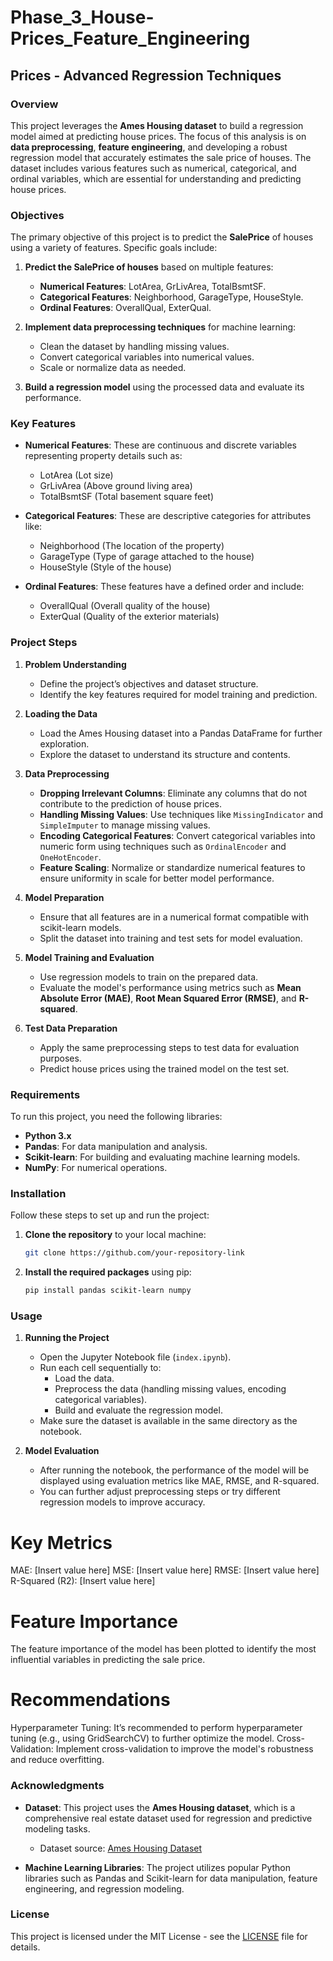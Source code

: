 # Phase_3_House-Prices_Feature_Engineering

## Prices - Advanced Regression Techniques

### Overview

This project leverages the **Ames Housing dataset** to build a regression model aimed at predicting house prices. The focus of this analysis is on **data preprocessing**, **feature engineering**, and developing a robust regression model that accurately estimates the sale price of houses. The dataset includes various features such as numerical, categorical, and ordinal variables, which are essential for understanding and predicting house prices.

### Objectives

The primary objective of this project is to predict the **SalePrice** of houses using a variety of features. Specific goals include:

1. **Predict the SalePrice of houses** based on multiple features:
   - **Numerical Features**: LotArea, GrLivArea, TotalBsmtSF.
   - **Categorical Features**: Neighborhood, GarageType, HouseStyle.
   - **Ordinal Features**: OverallQual, ExterQual.
   
2. **Implement data preprocessing techniques** for machine learning:
   - Clean the dataset by handling missing values.
   - Convert categorical variables into numerical values.
   - Scale or normalize data as needed.
   
3. **Build a regression model** using the processed data and evaluate its performance.

### Key Features

- **Numerical Features**: These are continuous and discrete variables representing property details such as:
  - LotArea (Lot size)
  - GrLivArea (Above ground living area)
  - TotalBsmtSF (Total basement square feet)

- **Categorical Features**: These are descriptive categories for attributes like:
  - Neighborhood (The location of the property)
  - GarageType (Type of garage attached to the house)
  - HouseStyle (Style of the house)

- **Ordinal Features**: These features have a defined order and include:
  - OverallQual (Overall quality of the house)
  - ExterQual (Quality of the exterior materials)

### Project Steps

1. **Problem Understanding**
   - Define the project’s objectives and dataset structure.
   - Identify the key features required for model training and prediction.

2. **Loading the Data**
   - Load the Ames Housing dataset into a Pandas DataFrame for further exploration.
   - Explore the dataset to understand its structure and contents.

3. **Data Preprocessing**
   - **Dropping Irrelevant Columns**: Eliminate any columns that do not contribute to the prediction of house prices.
   - **Handling Missing Values**: Use techniques like `MissingIndicator` and `SimpleImputer` to manage missing values.
   - **Encoding Categorical Features**: Convert categorical variables into numeric form using techniques such as `OrdinalEncoder` and `OneHotEncoder`.
   - **Feature Scaling**: Normalize or standardize numerical features to ensure uniformity in scale for better model performance.

4. **Model Preparation**
   - Ensure that all features are in a numerical format compatible with scikit-learn models.
   - Split the dataset into training and test sets for model evaluation.

5. **Model Training and Evaluation**
   - Use regression models to train on the prepared data.
   - Evaluate the model's performance using metrics such as **Mean Absolute Error (MAE)**, **Root Mean Squared Error (RMSE)**, and **R-squared**.

6. **Test Data Preparation**
   - Apply the same preprocessing steps to test data for evaluation purposes.
   - Predict house prices using the trained model on the test set.

### Requirements

To run this project, you need the following libraries:

- **Python 3.x**
- **Pandas**: For data manipulation and analysis.
- **Scikit-learn**: For building and evaluating machine learning models.
- **NumPy**: For numerical operations.

### Installation

Follow these steps to set up and run the project:

1. **Clone the repository** to your local machine:
    ```bash
    git clone https://github.com/your-repository-link
    ```

2. **Install the required packages** using pip:
    ```bash
    pip install pandas scikit-learn numpy
    ```

### Usage

1. **Running the Project**
   - Open the Jupyter Notebook file (`index.ipynb`).
   - Run each cell sequentially to:
     - Load the data.
     - Preprocess the data (handling missing values, encoding categorical variables).
     - Build and evaluate the regression model.
   - Make sure the dataset is available in the same directory as the notebook.

2. **Model Evaluation**
   - After running the notebook, the performance of the model will be displayed using evaluation metrics like MAE, RMSE, and R-squared.
   - You can further adjust preprocessing steps or try different regression models to improve accuracy.
  
# Key Metrics
MAE: [Insert value here]
MSE: [Insert value here]
RMSE: [Insert value here]
R-Squared (R2): [Insert value here]

# Feature Importance
The feature importance of the model has been plotted to identify the most influential variables in predicting the sale price.

# Recommendations
Hyperparameter Tuning: It’s recommended to perform hyperparameter tuning (e.g., using GridSearchCV) to further optimize the model.
Cross-Validation: Implement cross-validation to improve the model's robustness and reduce overfitting.

### Acknowledgments

- **Dataset**: This project uses the **Ames Housing dataset**, which is a comprehensive real estate dataset used for regression and predictive modeling tasks.
  - Dataset source: [Ames Housing Dataset](https://www.kaggle.com/c/house-prices-advanced-regression-techniques/data)

- **Machine Learning Libraries**: The project utilizes popular Python libraries such as Pandas and Scikit-learn for data manipulation, feature engineering, and regression modeling.

### License

This project is licensed under the MIT License - see the [LICENSE](LICENSE) file for details.

